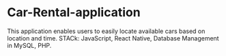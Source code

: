 # Car-Rental-application

This application enables users to easily locate available cars based on location and time. 
STACk: JavaScript, React Native, Database Management in MySQL, PHP.
